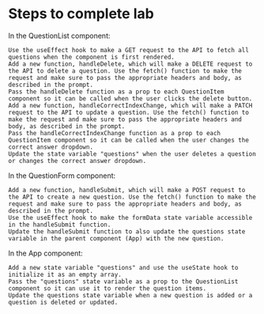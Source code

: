 # Steps to complete lab

In the QuestionList component:

    Use the useEffect hook to make a GET request to the API to fetch all questions when the component is first rendered.
    Add a new function, handleDelete, which will make a DELETE request to the API to delete a question. Use the fetch() function to make the request and make sure to pass the appropriate headers and body, as described in the prompt.
    Pass the handleDelete function as a prop to each QuestionItem component so it can be called when the user clicks the delete button.
    Add a new function, handleCorrectIndexChange, which will make a PATCH request to the API to update a question. Use the fetch() function to make the request and make sure to pass the appropriate headers and body, as described in the prompt.
    Pass the handleCorrectIndexChange function as a prop to each QuestionItem component so it can be called when the user changes the correct answer dropdown.
    Update the state variable "questions" when the user deletes a question or changes the correct answer dropdown.

In the QuestionForm component:

    Add a new function, handleSubmit, which will make a POST request to the API to create a new question. Use the fetch() function to make the request and make sure to pass the appropriate headers and body, as described in the prompt.
    Use the useEffect hook to make the formData state variable accessible in the handleSubmit function.
    Update the handleSubmit function to also update the questions state variable in the parent component (App) with the new question.

In the App component:

    Add a new state variable "questions" and use the useState hook to initialize it as an empty array.
    Pass the "questions" state variable as a prop to the QuestionList component so it can use it to render the question items.
    Update the questions state variable when a new question is added or a question is deleted or updated.
